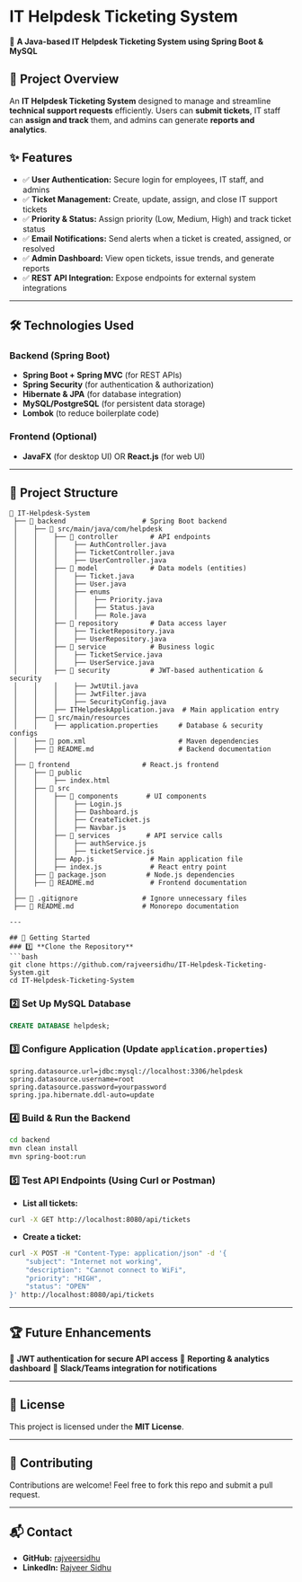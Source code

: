 # IT Helpdesk Ticketing System

🚀 **A Java-based IT Helpdesk Ticketing System using Spring Boot & MySQL**

## 📌 Project Overview
An **IT Helpdesk Ticketing System** designed to manage and streamline **technical support requests** efficiently. Users can **submit tickets**, IT staff can **assign and track** them, and admins can generate **reports and analytics**.

## ✨ Features
- ✅ **User Authentication:** Secure login for employees, IT staff, and admins
- ✅ **Ticket Management:** Create, update, assign, and close IT support tickets
- ✅ **Priority & Status:** Assign priority (Low, Medium, High) and track ticket status
- ✅ **Email Notifications:** Send alerts when a ticket is created, assigned, or resolved
- ✅ **Admin Dashboard:** View open tickets, issue trends, and generate reports
- ✅ **REST API Integration:** Expose endpoints for external system integrations

---

## 🛠️ Technologies Used
### **Backend (Spring Boot)**
- **Spring Boot + Spring MVC** (for REST APIs)
- **Spring Security** (for authentication & authorization)
- **Hibernate & JPA** (for database integration)
- **MySQL/PostgreSQL** (for persistent data storage)
- **Lombok** (to reduce boilerplate code)

### **Frontend (Optional)**
- **JavaFX** (for desktop UI) OR **React.js** (for web UI)

---
## 📂 Project Structure
```
📂 IT-Helpdesk-System
 ├── 📂 backend                   # Spring Boot backend
 │    ├── 📂 src/main/java/com/helpdesk
 │    │    ├── 📂 controller        # API endpoints
 │    │    │    ├── AuthController.java
 │    │    │    ├── TicketController.java
 │    │    │    ├── UserController.java
 │    │    ├── 📂 model             # Data models (entities)
 │    │    │    ├── Ticket.java
 │    │    │    ├── User.java
 │    │    │    ├── enums
 │    │    │    │    ├── Priority.java
 │    │    │    │    ├── Status.java
 │    │    │    │    ├── Role.java
 │    │    ├── 📂 repository        # Data access layer
 │    │    │    ├── TicketRepository.java
 │    │    │    ├── UserRepository.java
 │    │    ├── 📂 service           # Business logic
 │    │    │    ├── TicketService.java
 │    │    │    ├── UserService.java
 │    │    ├── 📂 security          # JWT-based authentication & security
 │    │    │    ├── JwtUtil.java
 │    │    │    ├── JwtFilter.java
 │    │    │    ├── SecurityConfig.java
 │    │    ├── ITHelpdeskApplication.java  # Main application entry
 │    ├── 📂 src/main/resources
 │    │    ├── application.properties     # Database & security configs
 │    ├── 📄 pom.xml                       # Maven dependencies
 │    ├── 📄 README.md                     # Backend documentation
 │
 ├── 📂 frontend                  # React.js frontend
 │    ├── 📂 public
 │    │    ├── index.html
 │    ├── 📂 src
 │    │    ├── 📂 components       # UI components
 │    │    │    ├── Login.js
 │    │    │    ├── Dashboard.js
 │    │    │    ├── CreateTicket.js
 │    │    │    ├── Navbar.js
 │    │    ├── 📂 services         # API service calls
 │    │    │    ├── authService.js
 │    │    │    ├── ticketService.js
 │    │    ├── App.js              # Main application file
 │    │    ├── index.js            # React entry point
 │    ├── 📄 package.json          # Node.js dependencies
 │    ├── 📄 README.md              # Frontend documentation
 │
 ├── 📄 .gitignore                # Ignore unnecessary files
 ├── 📄 README.md                 # Monorepo documentation

---

## 🚀 Getting Started
### 1️⃣ **Clone the Repository**
```bash
git clone https://github.com/rajveersidhu/IT-Helpdesk-Ticketing-System.git
cd IT-Helpdesk-Ticketing-System
```

### 2️⃣ **Set Up MySQL Database**
```sql
CREATE DATABASE helpdesk;
```

### 3️⃣ **Configure Application** (Update `application.properties`)
```properties
spring.datasource.url=jdbc:mysql://localhost:3306/helpdesk
spring.datasource.username=root
spring.datasource.password=yourpassword
spring.jpa.hibernate.ddl-auto=update
```

### 4️⃣ **Build & Run the Backend**
```bash
cd backend
mvn clean install
mvn spring-boot:run
```

### 5️⃣ **Test API Endpoints** (Using Curl or Postman)
- **List all tickets:**
```bash
curl -X GET http://localhost:8080/api/tickets
```
- **Create a ticket:**
```bash
curl -X POST -H "Content-Type: application/json" -d '{
    "subject": "Internet not working",
    "description": "Cannot connect to WiFi",
    "priority": "HIGH",
    "status": "OPEN"
}' http://localhost:8080/api/tickets
```

---

## 🏆 Future Enhancements
📌 **JWT authentication for secure API access**
📌 **Reporting & analytics dashboard**
📌 **Slack/Teams integration for notifications**

---

## 📜 License
This project is licensed under the **MIT License**.

---

## 🤝 Contributing
Contributions are welcome! Feel free to fork this repo and submit a pull request.

---

## 📬 Contact
- **GitHub:** [rajveersidhu](https://github.com/rajveersidhu)
- **LinkedIn:** [Rajveer Sidhu](https://linkedin.com/in/rajveer-sidhu)
